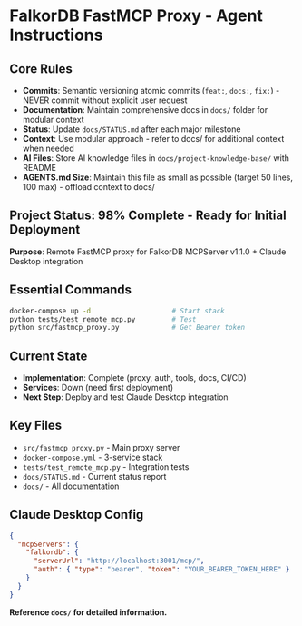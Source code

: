 # FalkorDB FastMCP Proxy - Agent Instructions

## Core Rules
- **Commits**: Semantic versioning atomic commits (`feat:`, `docs:`, `fix:`) - NEVER commit without explicit user request
- **Documentation**: Maintain comprehensive docs in `docs/` folder for modular context
- **Status**: Update `docs/STATUS.md` after each major milestone  
- **Context**: Use modular approach - refer to docs/ for additional context when needed
- **AI Files**: Store AI knowledge files in `docs/project-knowledge-base/` with README
- **AGENTS.md Size**: Maintain this file as small as possible (target 50 lines, 100 max) - offload context to docs/

## Project Status: 98% Complete - Ready for Initial Deployment

**Purpose**: Remote FastMCP proxy for FalkorDB MCPServer v1.1.0 + Claude Desktop integration

## Essential Commands
```bash
docker-compose up -d                    # Start stack
python tests/test_remote_mcp.py         # Test
python src/fastmcp_proxy.py             # Get Bearer token
```

## Current State
- **Implementation**: Complete (proxy, auth, tools, docs, CI/CD)
- **Services**: Down (need first deployment)
- **Next Step**: Deploy and test Claude Desktop integration

## Key Files
- `src/fastmcp_proxy.py` - Main proxy server
- `docker-compose.yml` - 3-service stack  
- `tests/test_remote_mcp.py` - Integration tests
- `docs/STATUS.md` - Current status report
- `docs/` - All documentation

## Claude Desktop Config
```json
{
  "mcpServers": {
    "falkordb": {
      "serverUrl": "http://localhost:3001/mcp/",
      "auth": { "type": "bearer", "token": "YOUR_BEARER_TOKEN_HERE" }
    }
  }
}
```

**Reference `docs/` for detailed information.**